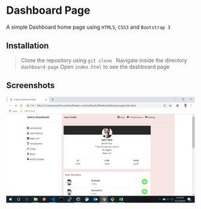 # Dashboard Page
A simple Dashboard home page using `HTML5`, `CSS3` and `Bootstrap 3`

## Installation
> Clone the repository using `git clone `
> Navigate inside the directory `dashboard-page`
> Open `index.html` to see the dashboard page

## Screenshots
![Screenshot](https://github.com/anijitsahu/dashboard-page/blob/master/screenshots/Screenshot.png "A sample Dashboard Page")

